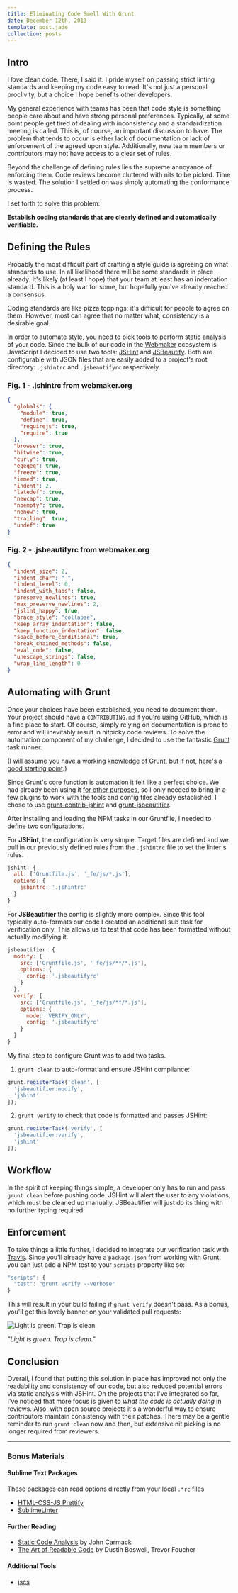 ```yaml
---
title: Eliminating Code Smell With Grunt
date: December 12th, 2013
template: post.jade
collection: posts
---
```


## Intro

I *love* clean code. There, I said it. I pride myself on passing strict linting standards and keeping my code easy to read. It's not just a personal proclivity, but a choice I hope benefits other developers.

My general experience with teams has been that code style is something people care about and have strong personal preferences. Typically, at some point people get tired of dealing with inconsistency and a standardization meeting is called. This is, of course, an important discussion to have. The problem that tends to occur is either lack of documentation or lack of enforcement of the agreed upon style. Additionally, new team members or contributors may not have access to a clear set of rules.

Beyond the challenge of defining rules lies the supreme annoyance of enforcing them. Code reviews become cluttered with nits to be picked. Time is wasted. The solution I settled on was simply automating the conformance process.

I set forth to solve this problem:

**Establish coding standards that are clearly defined and automatically verifiable.**

## Defining the Rules

Probably the most difficult part of crafting a style guide is agreeing on what standards to use. In all likelihood there will be some standards in place already. It's likely (at least I hope) that your team at least has an indentation standard. This is a holy war for some, but hopefully you've already reached a consensus.

Coding standards are like pizza toppings; it's difficult for people to agree on them. However, most can agree that no matter what, consistency is a desirable goal.

In order to automate style, you need to pick tools to perform static analysis of your code. Since the bulk of our code in the [Webmaker](http://webmaker.org) ecosystem is JavaScript I decided to use two tools: [JSHint](http://jshint.com/) and [JSBeautify](https://github.com/einars/js-beautify). Both are configurable with JSON files that are easily added to a project's root directory: `.jshintrc` and `.jsbeautifyrc` respectively.

### Fig. 1 - .jshintrc from webmaker.org

```json
{
  "globals": {
    "module": true,
    "define": true,
    "requirejs": true,
    "require": true
  },
  "browser": true,
  "bitwise": true,
  "curly": true,
  "eqeqeq": true,
  "freeze": true,
  "immed": true,
  "indent": 2,
  "latedef": true,
  "newcap": true,
  "noempty": true,
  "nonew": true,
  "trailing": true,
  "undef": true
}
```

### Fig. 2 - .jsbeautifyrc from webmaker.org

```json
{
  "indent_size": 2,
  "indent_char": " ",
  "indent_level": 0,
  "indent_with_tabs": false,
  "preserve_newlines": true,
  "max_preserve_newlines": 2,
  "jslint_happy": true,
  "brace_style": "collapse",
  "keep_array_indentation": false,
  "keep_function_indentation": false,
  "space_before_conditional": true,
  "break_chained_methods": false,
  "eval_code": false,
  "unescape_strings": false,
  "wrap_line_length": 0
}
```

## Automating with Grunt

Once your choices have been established, you need to document them. Your project should have a `CONTRIBUTING.md` if you're using GitHub, which is a fine place to start. Of course, simply relying on documentation is prone to error and will inevitably result in nitpicky code reviews. To solve the automation component of my challenge, I decided to use the fantastic [Grunt](http://gruntjs.com/) task runner.

(I will assume you have a working knowledge of Grunt, but if not, [here's a good starting point](http://www.youtube.com/watch?v=q3Sqljpr-Vc).)

Since Grunt's core function is automation it felt like a perfect choice. We had already been using it [for other purposes](https://github.com/mozilla/webmaker-profile/blob/master/Gruntfile.js), so I only needed to bring in a few plugins to work with the tools and config files already established. I chose to use [grunt-contrib-jshint](https://github.com/gruntjs/grunt-contrib-jshint) and [grunt-jsbeautifier](https://github.com/vkadam/grunt-jsbeautifier).

After installing and loading the NPM tasks in our Gruntfile, I needed to define two configurations.

For **JSHint**, the configuration is very simple. Target files are defined and we pull in our previously defined rules from the `.jshintrc` file to set the linter's rules.

```js
jshint: {
  all: ['Gruntfile.js', '_fe/js/*.js'],
  options: {
    jshintrc: '.jshintrc'
  }
}
```

For **JSBeautifier** the config is slightly more complex. Since this tool typically auto-formats our code I created an additional sub task for verification only. This allows us to test that code has been formatted without actually modifying it.

```js
jsbeautifier: {
  modify: {
    src: ['Gruntfile.js', '_fe/js/**/*.js'],
    options: {
      config: '.jsbeautifyrc'
    }
  },
  verify: {
    src: ['Gruntfile.js', '_fe/js/**/*.js'],
    options: {
      mode: 'VERIFY_ONLY',
      config: '.jsbeautifyrc'
    }
  }
}
```

My final step to configure Grunt was to add two tasks.

1. `grunt clean` to auto-format and ensure JSHint compliance:

  ```js
  grunt.registerTask('clean', [
    'jsbeautifier:modify',
    'jshint'
  ]);
  ```

2. `grunt verify` to check that code is formatted and passes JSHint:

  ```js
  grunt.registerTask('verify', [
    'jsbeautifier:verify',
    'jshint'
  ]);
  ```

## Workflow

In the spirit of keeping things simple, a developer only has to run and pass `grunt clean` before pushing code. JSHint will alert the user to any violations, which must be cleaned up manually. JSBeautifier will just do its thing with no further typing required.

## Enforcement

To take things a little further, I decided to integrate our verification task with [Travis](https://travis-ci.org/). Since you'll already have a `package.json` from working with Grunt, you can just add a NPM test to your `scripts` property like so:

```js
"scripts": {
  "test": "grunt verify --verbose"
}
```

This will result in your build failing if `grunt verify` doesn't pass. As a bonus, you'll get this lovely banner on your validated pull requests:

![Light is green. Trap is clean.](http://i.imgur.com/Sm0IanA.png)

*"Light is green. Trap is clean."*

## Conclusion

Overall, I found that putting this solution in place has improved not only the readability and consistency of our code, but also reduced potential errors via static analysis with JSHint. On the projects that I've integrated so far, I've noticed that more focus is given to *what the code is actually doing* in reviews. Also, with open source projects it's a wonderful way to ensure contributors maintain consistency with their patches. There may be a gentle reminder to run `grunt clean` now and then, but extensive nit picking is no longer required from reviewers.

---
### Bonus Materials

#### Sublime Text Packages

These packages can read options directly from your local `.*rc` files

- [HTML-CSS-JS Prettify](https://github.com/victorporof/Sublime-HTMLPrettify)
- [SublimeLinter](https://github.com/SublimeLinter/SublimeLinter)

#### Further Reading

- [Static Code Analysis](http://www.altdevblogaday.com/2011/12/24/static-code-analysis/) by John Carmack
- [The Art of Readable Code](http://shop.oreilly.com/product/9780596802301.do) by Dustin Boswell, Trevor Foucher

#### Additional Tools

- [jscs](https://github.com/mdevils/node-jscs)
